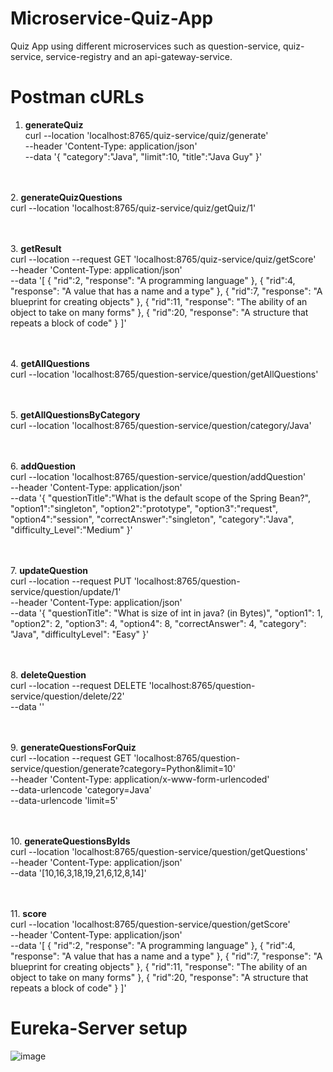 # Microservice-Quiz-App
Quiz App using different microservices such as question-service, quiz-service, service-registry and an api-gateway-service. <br>

# Postman cURLs
1. <b>generateQuiz</b> <br>
curl --location 'localhost:8765/quiz-service/quiz/generate' \
--header 'Content-Type: application/json' \
--data '{
    "category":"Java",
    "limit":10,
    "title":"Java Guy"
}'

<br><br>
2. <b>generateQuizQuestions</b> <br>
curl --location 'localhost:8765/quiz-service/quiz/getQuiz/1'

<br><br>
3. <b>getResult</b> <br>
curl --location --request GET 'localhost:8765/quiz-service/quiz/getScore' \
--header 'Content-Type: application/json' \
--data '[
    {
        "rid":2,
        "response": "A programming language"
    },
    {
        "rid":4,
        "response": "A value that has a name and a type"
    },
    {
        "rid":7,
        "response": "A blueprint for creating objects"
    },
    {
        "rid":11,
        "response": "The ability of an object to take on many forms"
    },
    {
        "rid":20,
        "response": "A structure that repeats a block of code"
    }
]'

<br><br>
4. <b>getAllQuestions</b> <br>
curl --location 'localhost:8765/question-service/question/getAllQuestions'

<br><br>
5. <b>getAllQuestionsByCategory</b> <br>
curl --location 'localhost:8765/question-service/question/category/Java'

<br><br>
6. <b>addQuestion</b> <br>
curl --location 'localhost:8765/question-service/question/addQuestion' \
--header 'Content-Type: application/json' \
--data '{
	"questionTitle":"What is the default scope of the Spring Bean?",
    "option1":"singleton",
    "option2":"prototype",
    "option3":"request",
    "option4":"session",
    "correctAnswer":"singleton",
    "category":"Java",
    "difficulty_Level":"Medium"
}'

<br><br>
7. <b>updateQuestion</b> <br>
curl --location --request PUT 'localhost:8765/question-service/question/update/1' \
--header 'Content-Type: application/json' \
--data '{
        "questionTitle": "What is size of int in java? (in Bytes)",
        "option1": 1,
        "option2": 2,
        "option3": 4,
        "option4": 8,
        "correctAnswer": 4,
        "category": "Java",
        "difficultyLevel": "Easy"
    }'

<br><br>
8. <b>deleteQuestion</b> <br>
curl --location --request DELETE 'localhost:8765/question-service/question/delete/22' \
--data ''

<br><br>
9. <b>generateQuestionsForQuiz</b> <br>
curl --location --request GET 'localhost:8765/question-service/question/generate?category=Python&limit=10' \
--header 'Content-Type: application/x-www-form-urlencoded' \
--data-urlencode 'category=Java' \
--data-urlencode 'limit=5'

<br><br>
10. <b>generateQuestionsByIds</b> <br>
curl --location 'localhost:8765/question-service/question/getQuestions' \
--header 'Content-Type: application/json' \
--data '[10,16,3,18,19,21,6,12,8,14]'

<br><br>
11. <b>score</b> <br>
curl --location 'localhost:8765/question-service/question/getScore' \
--header 'Content-Type: application/json' \
--data '[
    {
        "rid":2,
        "response": "A programming language"
    },
    {
        "rid":4,
        "response": "A value that has a name and a type"
    },
    {
        "rid":7,
        "response": "A blueprint for creating objects"
    },
    {
        "rid":11,
        "response": "The ability of an object to take on many forms"
    },
    {
        "rid":20,
        "response": "A structure that repeats a block of code"
    }
]'

# Eureka-Server setup
![image](https://github.com/akkiePro/Microservice-Quiz-App/assets/72514060/21807a0a-5185-4dc7-98a1-3e9047e6efab)


